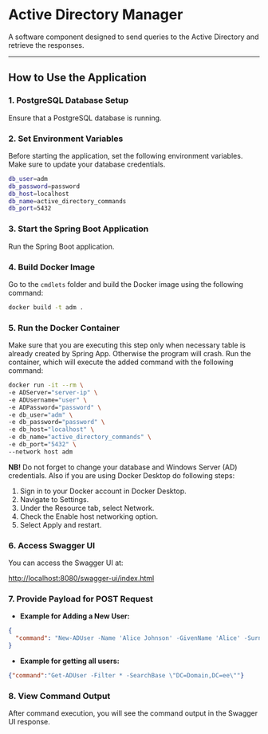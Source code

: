 # Active Directory Manager

A software component designed to send queries to the Active Directory and retrieve the responses.

---

## How to Use the Application

### 1. PostgreSQL Database Setup
Ensure that a PostgreSQL database is running.

### 2. Set Environment Variables
Before starting the application, set the following environment variables. Make sure to update your database credentials.

```bash
db_user=adm
db_password=password
db_host=localhost
db_name=active_directory_commands
db_port=5432
```
### 3. Start the Spring Boot Application
Run the Spring Boot application.

### 4. Build Docker Image
Go to the `cmdlets` folder and build the Docker image using the following command:

```bash
docker build -t adm .
```

### 5. Run the Docker Container
Make sure that you are executing this step only when necessary table is already created by Spring App. Otherwise the program will crash.
Run the container, which will execute the added command with the following command:

```bash
docker run -it --rm \
-e ADServer="server-ip" \
-e ADUsername="user" \
-e ADPassword="password" \
-e db_user="adm" \
-e db_password="password" \
-e db_host="localhost" \
-e db_name="active_directory_commands" \
-e db_port="5432" \
--network host adm
```
**NB!** Do not forget to change your database and Windows Server (AD) credentials. Also if you are using Docker Desktop do following steps: 
1. Sign in to your Docker account in Docker Desktop.
2. Navigate to Settings.
3. Under the Resource tab, select Network.
4. Check the Enable host networking option.
5. Select Apply and restart.

### 6. Access Swagger UI
You can access the Swagger UI at:

[http://localhost:8080/swagger-ui/index.html](http://localhost:8080/swagger-ui/index.html)

### 7. Provide Payload for POST Request

- **Example for Adding a New User:**

```json
{
  "command": "New-ADUser -Name 'Alice Johnson' -GivenName 'Alice' -Surname 'Johnson' -SamAccountName 'ajohnson012' -UserPrincipalName 'ajohnnson02@domain.com' -Path 'CN=Users,DC=Domain,DC=ee' -AccountPassword (ConvertTo-SecureString 'ComplexP@ssw0rd4567' -AsPlainText -Force) -Enabled $true"
}
```

- **Example for getting all users:**

```json
{"command":"Get-ADUser -Filter * -SearchBase \"DC=Domain,DC=ee\""}
```


### 8. View Command Output
After command execution, you will see the command output in the Swagger UI response.
